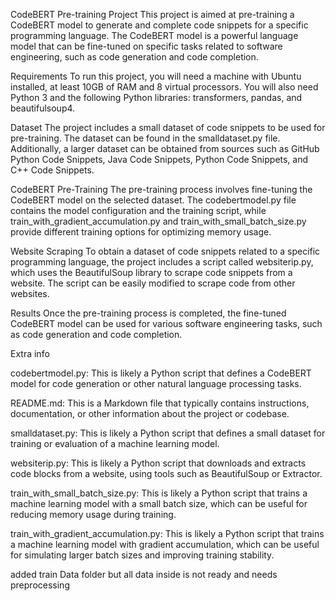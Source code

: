 CodeBERT Pre-training Project
This project is aimed at pre-training a CodeBERT model to generate and complete code snippets for a specific programming language. The CodeBERT model is a powerful language model that can be fine-tuned on specific tasks related to software engineering, such as code generation and code completion.

Requirements
To run this project, you will need a machine with Ubuntu installed, at least 10GB of RAM and 8 virtual processors. You will also need Python 3 and the following Python libraries: transformers, pandas, and beautifulsoup4.

Dataset
The project includes a small dataset of code snippets to be used for pre-training. The dataset can be found in the smalldataset.py file. Additionally, a larger dataset can be obtained from sources such as GitHub Python Code Snippets, Java Code Snippets, Python Code Snippets, and C++ Code Snippets.

CodeBERT Pre-Training
The pre-training process involves fine-tuning the CodeBERT model on the selected dataset. The codebertmodel.py file contains the model configuration and the training script, while train_with_gradient_accumulation.py and train_with_small_batch_size.py provide different training options for optimizing memory usage.

Website Scraping
To obtain a dataset of code snippets related to a specific programming language, the project includes a script called websiterip.py, which uses the BeautifulSoup library to scrape code snippets from a website. The script can be easily modified to scrape code from other websites.

Results
Once the pre-training process is completed, the fine-tuned CodeBERT model can be used for various software engineering tasks, such as code generation and code completion.



Extra info

codebertmodel.py: This is likely a Python script that defines a CodeBERT model for code generation or other natural language processing tasks.

README.md: This is a Markdown file that typically contains instructions, documentation, or other information about the project or codebase.

smalldataset.py: This is likely a Python script that defines a small dataset for training or evaluation of a machine learning model.

websiterip.py: This is likely a Python script that downloads and extracts code blocks from a website, using tools such as BeautifulSoup or Extractor.

train_with_small_batch_size.py: This is likely a Python script that trains a machine learning model with a small batch size, which can be useful for reducing memory usage during training.

train_with_gradient_accumulation.py: This is likely a Python script that trains a machine learning model with gradient accumulation, which can be useful for simulating larger batch sizes and improving training stability.



added train Data folder but all data inside is not ready and needs preprocessing 
